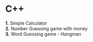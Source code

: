# C++

**1.** Simple Calculator <br />
**2.** Number Guessing game with money <br />
**3.** Word Guessing game - Hangman <br />